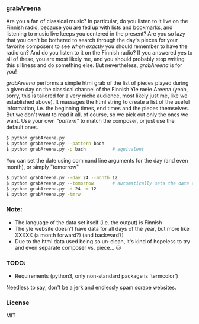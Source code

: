 
### grabAreena

Are you a fan of classical music? In particular, do you listen to it live on the Finnish radio, because you are 
fed up with lists 
and bookmarks, and listening to music live keeps you centered in the present? Are you so lazy that you can't be bothered to search through the day's pieces for your favorite composers to see _when exactly_ you should remember to have the radio on? And do you listen to it on the Finnish radio? If you answered yes to all of these, you are most likely me, and you should probably stop writing this silliness and do something else. But nevertheless, _grabAreena_ is for you!

_grabAreena_ performs a simple html grab of the list of pieces played during a given day on the classical channel of the Finnish Yle ~~radio~~ Areena (yeah, sorry, this is tailored for a very niche audience, most likely just me, like we established above). It massages the html string to create a list of the useful information, i.e. the beginning times, end times and the pieces themselves. But we don't want to read it all, of course, so we pick out only the ones we want. Use your own _"pattern"_ to match the composer, or just use the default ones. 

```bash
$ python grabAreena.py
$ python grabAreena.py --pattern bach
$ python grabAreena.py -p bach          # equivalent
```

You can set the date using command line arguments for the day (and even month), or simply "tomorrow"

```bash
$ python grabAreena.py --day 24 --month 12
$ python grabAreena.py --tomorrow       # automatically sets the date to tomorrow
$ python grabAreena.py -d 24 -m 12
$ python grabAreena.py -tmrw
```

### Note:
- The language of the data set itself (i.e. the output) is Finnish
- The yle website doesn't have data for all days of the year, but more like XXXXX (a month forward?) (and backward?)
- Due to the html data used being so un-clean, it's kind of hopeless to try and even separate composer vs. piece... 😒


### TODO:
- Requirements (python3, only non-standard package is 'termcolor')





Needless to say, don't be a jerk and endlessly spam scrape websites.

### License

MIT
